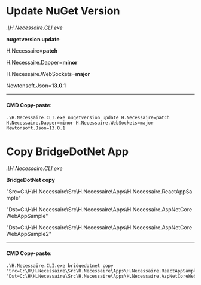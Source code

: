 ﻿# Update NuGet Version

_.\H.Necessaire.CLI.exe_ 

**nugetversion update** 

H.Necessaire=**patch**

H.Necessaire.Dapper=**minor**

H.Necessaire.WebSockets=**major** 

Newtonsoft.Json=**13.0.1**

---

#### CMD Copy-paste:
```
.\H.Necessaire.CLI.exe nugetversion update H.Necessaire=patch H.Necessaire.Dapper=minor H.Necessaire.WebSockets=major Newtonsoft.Json=13.0.1
```

# Copy BridgeDotNet App

_.\H.Necessaire.CLI.exe_ 

**BridgeDotNet copy** 

"Src=C:\H\H.Necessaire\Src\H.Necessaire\Apps\H.Necessaire.ReactAppSample"

"Dst=C:\H\H.Necessaire\Src\H.Necessaire\Apps\H.Necessaire.AspNetCoreWebAppSample"

"Dst=C:\H\H.Necessaire\Src\H.Necessaire\Apps\H.Necessaire.AspNetCoreWebAppSample2"

---

#### CMD Copy-paste:
```
.\H.Necessaire.CLI.exe bridgedotnet copy "Src=C:\H\H.Necessaire\Src\H.Necessaire\Apps\H.Necessaire.ReactAppSample" "Dst=C:\H\H.Necessaire\Src\H.Necessaire\Apps\H.Necessaire.AspNetCoreWebAppSample"
```